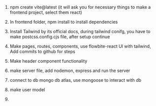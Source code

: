 1. npm create vite@latest (it will ask you for necessary things to make a frontend project, select them react)

2. In frontend folder, npm install to install dependencies

3. Install Tailwind by its official docs, during tailwind conifg, you have to make postcss.config.cjs file, after setup continue

4. Make pages, routes, components, use flowbite-react UI with tailwind, Add commits to github for steps 

5. Make header component functionality

6. make server file, add nodemon, express and run the server

7. connect to db mongo db atlas, use mongoose to interact with db

8. make user model

9. 